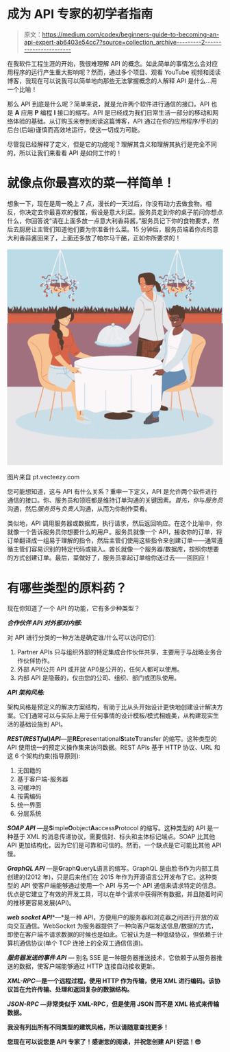 # 成为 API 专家的初学者指南

> 原文：<https://medium.com/codex/beginners-guide-to-becoming-an-api-expert-ab6403e54cc7?source=collection_archive---------2----------------------->

在我软件工程生涯的开始，我很难理解 API 的概念。如此简单的事情怎么会对应用程序的运行产生重大影响呢？然而，通过多个项目、观看 YouTube 视频和阅读博客，我现在可以说我可以简单地向那些无法掌握概念的人解释 API 是什么…用一个比喻！

那么 API 到底是什么呢？简单来说，就是允许两个软件进行通信的接口。API 也是 **A** 应用 **P** 编程 **I** 接口的缩写。API 是已经成为我们日常生活一部分的移动和网络体验的基础。从订购玉米卷到阅读这篇博客，API 通过在你的应用程序/手机的后台(后端)谨慎而高效地运行，使这一切成为可能。

尽管我已经解释了定义，但是它的功能呢？理解其含义和理解其执行是完全不同的，所以让我们来看看 API 是如何工作的！

# **就像点你最喜欢的菜一样简单！**

想象一下，现在是周一晚上 7 点，漫长的一天过后，你没有动力去做食物。相反，你决定去你最喜欢的餐馆，假设是意大利菜。服务员走到你的桌子前问你想点什么，你回答说“请在上面多放一点意大利香蒜酱。”服务员记下你的食物要求，然后去厨房让主管们知道他们要为你准备什么菜。15 分钟后，服务员端着你点的意大利香蒜酱回来了，上面还多放了帕尔马干酪，正如你所要求的！

![](img/b2a5ef5d2b74d47a5dbe3513ff9cccc1.png)

图片来自 pt.vecteezy.com

您可能想知道，这与 API 有什么关系？重申一下定义，API 是允许两个软件进行通信的接口。你、服务员和领班都是维持订单沟通的关键因素。*首先，你*与*服务员*沟通，然后*服务员*与*负责人*沟通，从而为你制作菜肴。

类似地，API 调用服务器或数据库，执行请求，然后返回响应。在这个比喻中，你就像一个告诉服务员你想要什么的用户。服务员就像一个 API，接收你的订单，将订单翻译成一组易于理解的指令，然后主管们使用这些指令来创建订单——通常遵循主管们容易识别的特定代码或输入。酋长就像一个服务器/数据库，按照你想要的方式创建订单。最后，菜做好了，服务员拿起订单给你送过去——回回应！

# 有哪些类型的原料药？

现在你知道了一个 API 的功能，它有多少种类型？

***合作伙伴 API 对外部对内部:***

对 API 进行分类的一种方法是确定谁/什么可以访问它们:

1.  Partner APIs 只与组织外部的特定集成合作伙伴共享，主要用于与战略业务合作伙伴协作。
2.  外部 API(公共 API 或开放 API)是公开的，任何人都可以使用。
3.  内部 API 是隐蔽的，仅由您的公司、组织、部门或团队使用。

***API 架构风格:***

架构风格是预定义的解决方案结构，有助于比从头开始设计更快地创建设计解决方案。它们通常可以与实际上用于任何事情的设计模板/模式相媲美，从构建现实生活的基础设施到 API。

***REST(RESTful)API***—是**RE**presentational**S**tate**T**transfer 的缩写。这种类型的 API 使用统一的预定义操作集来访问数据。REST APIs 基于 HTTP 协议、URL 和这 6 个架构约束(指导原则):

1.  无国籍的
2.  基于客户端-服务器
3.  可缓冲的
4.  按需编码
5.  统一界面
6.  分层系统

***SOAP API*** —是**S**imple**O**object**A**access**P**rotocol 的缩写。这种类型的 API 是一种基于 XML 的消息传递协议，需要信封、标头和主体标记端点。SOAP 比其他 API 更加结构化，因为它们是可靠和可信的。然而，一个缺点是它可能比其他 API 慢。

***GraphQL API*** —是**G**raph**Q**uery**L**语言的缩写。GraphQL 是由脸书作为内部工具创建的(2012 年)，只是后来他们在 2015 年作为开源语言公开发布了它。这种类型的 API 使客户端能够通过使用一个 API 与另一个 API 通信来请求特定的信息。优点是它建立了有效的开发工具，可以在单个请求中获得所有数据，并且随着时间的推移更容易发展(API)。

***web socket API****—*是一种 API，方便用户的服务器和浏览器之间进行开放的双向交互通信。WebSocket 为服务器提供了一种向客户端发送信息/数据的方式，即使在客户端不请求数据的时候也是如此。它被认为是一种低级协议，但依赖于计算机通信协议(单个 TCP 连接上的全双工通信信道)。

***服务器发送的事件 API*** *—* 别名 SSE 是一种服务器推送技术，它依赖于从服务器推送的数据，使客户端能够通过 HTTP 连接自动接收更新。

***XML-RPC***—**是一个远程过程，使用 HTTP 作为传输，使用 XML 进行编码。该协议旨在允许传输、处理和返回复杂的数据结构。**

*****JSON-RPC*** —非常类似于 XML-RPC，但是使用 JSON 而不是 XML 格式来传输数据。**

**我没有列出所有不同类型的建筑风格，所以请随意查找更多！**

**您现在可以说您是 API 专家了！感谢您的阅读，并祝您创建 API 好运！😎**